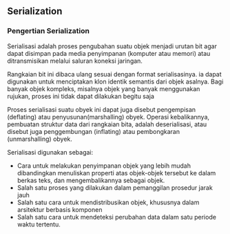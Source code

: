 ## Serialization

### Pengertian Serialization

Serialisasi adalah proses pengubahan suatu objek menjadi urutan bit agar dapat disimpan pada media penyimpanan (komputer atau memori) atau ditransmisikan melalui saluran koneksi jaringan.

Rangkaian bit ini dibaca ulang sesuai dengan format serialisasinya. ia dapat digunakan untuk menciptakan klon identik semantis dari objek asalnya. Bagi banyak objek kompleks, misalnya objek yang banyak menggunakan rujukan, proses ini tidak dapat dilakukan begitu saja

Proses serialisasi suatu obyek ini dapat juga disebut pengempisan (deflating) atau penyusunan(marshalling) obyek. Operasi kebalikannya, pembuatan struktur data dari rangkaian bita, adalah deserialisasi, atau disebut juga penggembungan (inflating) atau pembongkaran (unmarshalling) obyek.

Serialisasi digunakan sebagai:

- Cara untuk melakukan penyimpanan objek yang lebih mudah dibandingkan menuliskan properti atas objek-objek tersebut ke dalam berkas teks, dan mengembalikannya sebagai objek.
- Salah satu proses yang dilakukan dalam pemanggilan prosedur jarak jauh 
- Salah satu cara untuk mendistribusikan objek, khususnya dalam arsitektur berbasis komponen
- Salah satu cara untuk mendeteksi perubahan data dalam satu periode waktu tertentu.
